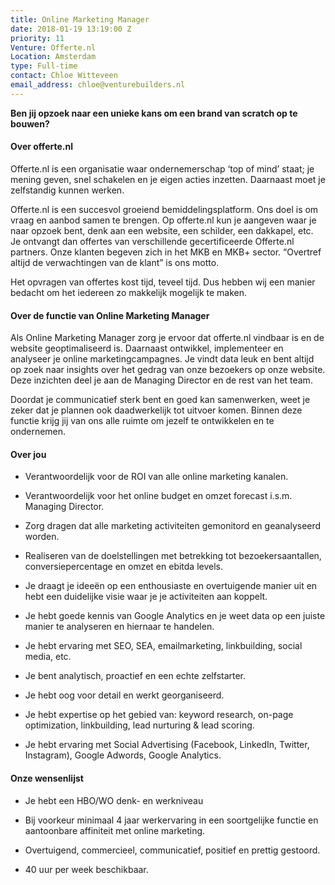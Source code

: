 ```yaml
---
title: Online Marketing Manager
date: 2018-01-19 13:19:00 Z
priority: 11
Venture: Offerte.nl
Location: Amsterdam
type: Full-time
contact: Chloe Witteveen
email_address: chloe@venturebuilders.nl
---
```


**Ben jij opzoek naar een unieke kans om een brand van scratch op te bouwen?**

#### Over offerte.nl

Offerte.nl is een organisatie waar ondernemerschap ‘top of mind’ staat; je mening geven, snel schakelen en je eigen acties inzetten. Daarnaast moet je zelfstandig kunnen werken.

Offerte.nl is een succesvol groeiend bemiddelingsplatform. Ons doel is om vraag en aanbod samen te brengen. Op offerte.nl kun je aangeven waar je naar opzoek bent, denk aan een website, een schilder, een dakkapel, etc. Je ontvangt dan offertes van verschillende gecertificeerde Offerte.nl partners. Onze klanten begeven zich in het MKB en MKB\+ sector. “Overtref altijd de verwachtingen van de klant” is ons motto.

Het opvragen van offertes kost tijd, teveel tijd. Dus hebben wij een manier bedacht om het iedereen zo makkelijk mogelijk te maken.

#### Over de functie van Online Marketing Manager

Als Online Marketing Manager zorg je ervoor dat offerte.nl vindbaar is en de website geoptimaliseerd is. Daarnaast ontwikkel, implementeer en analyseer je online marketingcampagnes.
Je vindt data leuk en bent altijd op zoek naar insights over het gedrag van onze bezoekers op onze website. Deze inzichten deel je aan de Managing Director en de rest van het team.

Doordat je communicatief sterk bent en goed kan samenwerken, weet je zeker dat je plannen ook daadwerkelijk tot uitvoer komen. Binnen deze functie krijg jij van ons alle ruimte om jezelf te ontwikkelen en te ondernemen.

#### Over jou

* Verantwoordelijk voor de ROI van alle online marketing kanalen.

* Verantwoordelijk voor het online budget en omzet forecast i.s.m. Managing Director.

* Zorg dragen dat alle marketing activiteiten gemonitord en geanalyseerd worden.

* Realiseren van de doelstellingen met betrekking tot bezoekersaantallen, conversiepercentage en omzet en ebitda levels.

* Je draagt je ideeën op een enthousiaste en overtuigende manier uit en hebt een duidelijke visie waar je je activiteiten aan koppelt.

* Je hebt goede kennis van Google Analytics en je weet data op een juiste manier te analyseren en hiernaar te handelen.

* Je hebt ervaring met SEO, SEA, emailmarketing, linkbuilding, social media, etc.

* Je bent analytisch, proactief en een echte zelfstarter.

* Je hebt oog voor detail en werkt georganiseerd.

* Je hebt expertise op het gebied van: keyword research, on-page optimization, linkbuilding, lead nurturing & lead scoring.

* Je hebt ervaring met Social Advertising (Facebook, LinkedIn, Twitter, Instagram), Google Adwords, Google Analytics.


#### Onze wensenlijst

* Je hebt een HBO/WO denk- en werkniveau

* Bij voorkeur minimaal 4 jaar werkervaring in een soortgelijke functie en aantoonbare affiniteit met online marketing.

* Overtuigend, commercieel, communicatief, positief en prettig gestoord.

* 40 uur per week beschikbaar.